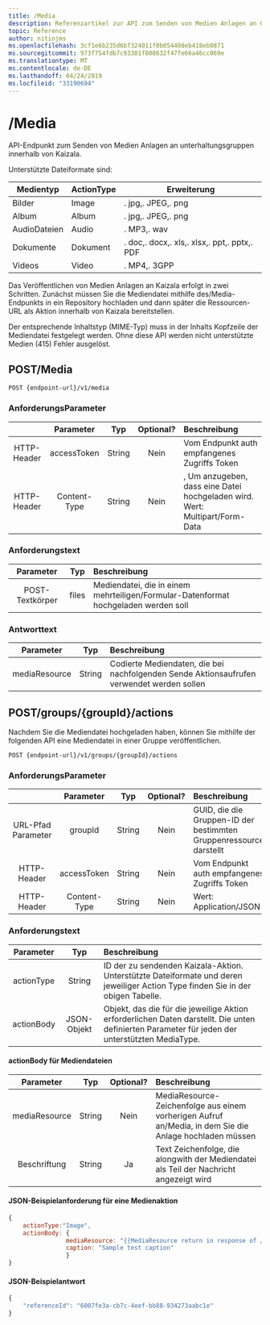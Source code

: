 ```yaml
---
title: /Media
description: Referenzartikel zur API zum Senden von Medien Anlagen an Gruppen
topic: Reference
author: nitinjms
ms.openlocfilehash: 3cf1e6b235d6bf324011f0b054408eb418eb0871
ms.sourcegitcommit: 973f754fdb7c93381f808632f47fe66a46cc069e
ms.translationtype: MT
ms.contentlocale: de-DE
ms.lasthandoff: 04/24/2019
ms.locfileid: "33190694"
---
```

# <a name="media"></a>/Media
API-Endpunkt zum Senden von Medien Anlagen an unterhaltungsgruppen innerhalb von Kaizala.

Unterstützte Dateiformate sind:

| Medientyp | ActionType | Erweiterung |
|---|---|---|
| Bilder | Image | . jpg,. JPEG,. png |
| Album | Album | . jpg,. JPEG,. png |
| AudioDateien | Audio |. MP3,. wav |
| Dokumente | Dokument | . doc,. docx,. xls,. xlsx,. ppt,. pptx,. PDF |
| Videos | Video | . MP4,. 3GPP |

Das Veröffentlichen von Medien Anlagen an Kaizala erfolgt in zwei Schritten. Zunächst müssen Sie die Mediendatei mithilfe des/Media-Endpunkts in ein Repository hochladen und dann später die Ressourcen-URL als Aktion innerhalb von Kaizala bereitstellen.

Der entsprechende Inhaltstyp (MIME-Typ) muss in der Inhalts Kopfzeile der Mediendatei festgelegt werden. Ohne diese API werden nicht unterstützte Medien (415) Fehler ausgelöst. 

## <a name="post-media"></a>POST/Media

    POST {endpoint-url}/v1/media

### <a name="request-parameters"></a>AnforderungsParameter

|  | Parameter | Typ | Optional? | Beschreibung |
| :---: | :---: | :---: | :---: | :--- |
| HTTP-Header | accessToken | String | Nein | Vom Endpunkt auth empfangenes Zugriffs Token |
| HTTP-Header | Content-Type | String | Nein | , Um anzugeben, dass eine Datei hochgeladen wird. Wert: Multipart/Form-Data |

### <a name="request-body"></a>Anforderungstext

| Parameter | Typ | Beschreibung |
| :---: | :---: | :--- |
| POST-Textkörper | files | Mediendatei, die in einem mehrteiligen/Formular-Datenformat hochgeladen werden soll |

### <a name="response-body"></a>Antworttext

| Parameter | Typ | Beschreibung |
| :---: | :---: | :--- |
| mediaResource | String | Codierte Mediendaten, die bei nachfolgenden Sende Aktionsaufrufen verwendet werden sollen |

## <a name="post-groupsgroupidactions"></a>POST/groups/{groupId}/actions

Nachdem Sie die Mediendatei hochgeladen haben, können Sie mithilfe der folgenden API eine Mediendatei in einer Gruppe veröffentlichen.

    POST {endpoint-url}/v1/groups/{groupId}/actions

### <a name="request-parameters"></a>AnforderungsParameter

|  | Parameter | Typ | Optional? | Beschreibung |
| :---: | :---: | :---: | :---: | :--- |
| URL-Pfad Parameter | groupId | String | Nein | GUID, die die Gruppen-ID der bestimmten Gruppenressource darstellt |
| HTTP-Header | accessToken | String | Nein | Vom Endpunkt auth empfangenes Zugriffs Token |
| HTTP-Header | Content-Type | String | Nein | Wert: Application/JSON |

### <a name="request-body"></a>Anforderungstext

| Parameter | Typ | Beschreibung |
| :---: | :---: | :--- |
| actionType | String | ID der zu sendenden Kaizala-Aktion. Unterstützte Dateiformate und deren jeweiliger Action Type finden Sie in der obigen Tabelle. |
| actionBody | JSON-Objekt | Objekt, das die für die jeweilige Aktion erforderlichen Daten darstellt. Die unten definierten Parameter für jeden der unterstützten MediaType. |

#### <a name="actionbody-for-media-files"></a>actionBody für Mediendateien

| Parameter | Typ | Optional? | Beschreibung |
| :---: | :---: | :---: | :--- |
| mediaResource | String | Nein | MediaResource-Zeichenfolge aus einem vorherigen Aufruf an/Media, in dem Sie die Anlage hochladen müssen |
| Beschriftung | String | Ja | Text Zeichenfolge, die alongwith der Mediendatei als Teil der Nachricht angezeigt wird |


#### <a name="sample-json-request-for-a-media-action"></a>JSON-Beispielanforderung für eine Medienaktion

```javascript
{
    actionType:"Image",
    actionBody: {
                mediaResource: "{{MediaResource return in response of /media api call}}",
                caption: "Sample test caption"
                }
}

```

#### <a name="sample-json-response"></a>JSON-Beispielantwort

```javascript
{
    "referenceId": "6007fe3a-cb7c-4eef-bb88-934273aabc1e"
}
```


